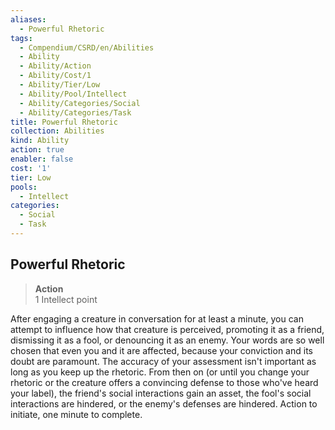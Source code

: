 ```yaml
---
aliases:
  - Powerful Rhetoric
tags:
  - Compendium/CSRD/en/Abilities
  - Ability
  - Ability/Action
  - Ability/Cost/1
  - Ability/Tier/Low
  - Ability/Pool/Intellect
  - Ability/Categories/Social
  - Ability/Categories/Task
title: Powerful Rhetoric
collection: Abilities
kind: Ability
action: true
enabler: false
cost: '1'
tier: Low
pools:
  - Intellect
categories:
  - Social
  - Task
---
```

## Powerful Rhetoric  
>**Action**  
>1 Intellect point
  
After engaging a creature in conversation for at least a minute, you can attempt to influence how that creature is perceived, promoting it as a friend, dismissing it as a fool, or denouncing it as an enemy. Your words are so well chosen that even you and it are affected, because your conviction and its doubt are paramount. The accuracy of your assessment isn't important as long as you keep up the rhetoric. From then on (or until you change your rhetoric or the creature offers a convincing defense to those who've heard your label), the friend's social interactions gain an asset, the fool's social interactions are hindered, or the enemy's defenses are hindered. Action to initiate, one minute to complete.